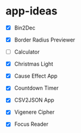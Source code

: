 # app-ideas

- [x] Bin2Dec
- [x] Border Radius Previewer
- [ ] Calculator
- [x] Christmas Light
- [x] Cause Effect App
- [x] Countdown Timer
- [x] CSV2JSON App

- [x] Vigenere Cipher

- [x] Focus Reader
